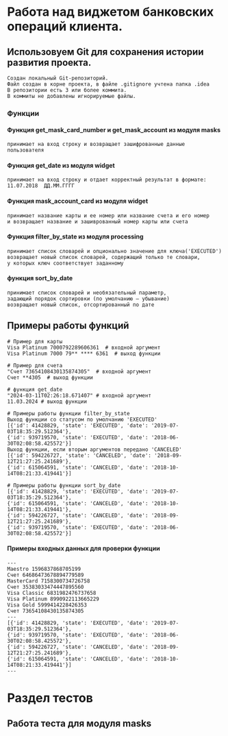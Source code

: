 # Работа над виджетом банковских операций клиента. 

## Использовуем Git для сохранения истории развития проекта.

    Создан локальный Git-репозиторий.
    Файл создан в корне проекта, в файле .gitignore учтена папка .idea
    В репозитории есть 3 или более коммита.
    В коммиты не добавлены игнорируемые файлы.

### Функции

#### Функция get_mask_card_number и get_mask_account из модуля masks
    принимает на вход строку и возвращает зашифрованные данные пользователя

#### Функция get_date из модуля widget
    принимает на вход строку и отдает корректный результат в формате:
    11.07.2018  ДД.ММ.ГГГГ

#### Функция mask_account_card из модуля widget
    принимает название карты и ее номер или название счета и его номер 
    и возвращает название и зашиврованный номер карты или счета

#### Функция filter_by_state из модуля processing 
    принимает список словарей и опционально значение для ключа('EXECUTED')
    возвращает новый список словарей, содержащий только те словари,
    у которых ключ соответствует заданному

#### функция sort_by_date
    принимает список словарей и необязательный параметр, 
    задающий порядок сортировки (по умолчанию — убывание)
    возвращает новый список, отсортированный по дате

## Примеры работы функций

    # Пример для карты
    Visa Platinum 7000792289606361  # входной аргумент
    Visa Platinum 7000 79** **** 6361  # выход функции

    # Пример для счета
    "Счет 73654108430135874305"  # входной аргумент
    Счет **4305  # выход функции

    # функция get_date 
    "2024-03-11T02:26:18.671407" # входной аргумент
    11.03.2024 # выход функции

    # Примеры работы функции filter_by_state
    Выход функции со статусом по умолчанию 'EXECUTED'
    [{'id': 41428829, 'state': 'EXECUTED', 'date': '2019-07-03T18:35:29.512364'}, 
    {'id': 939719570, 'state': 'EXECUTED', 'date': '2018-06-30T02:08:58.425572'}]
    Выход функции, если вторым аргументов передано 'CANCELED'
    [{'id': 594226727, 'state': 'CANCELED', 'date': '2018-09-12T21:27:25.241689'}, 
    {'id': 615064591, 'state': 'CANCELED', 'date': '2018-10-14T08:21:33.419441'}]

    # Примеры работы функции sort_by_date
    [{'id': 41428829, 'state': 'EXECUTED', 'date': '2019-07-03T18:35:29.512364'}, 
    {'id': 615064591, 'state': 'CANCELED', 'date': '2018-10-14T08:21:33.419441'}, 
    {'id': 594226727, 'state': 'CANCELED', 'date': '2018-09-12T21:27:25.241689'}, 
    {'id': 939719570, 'state': 'EXECUTED', 'date': '2018-06-30T02:08:58.425572'}]



#### Примеры входных данных для проверки функции
   
    ---
    Maestro 1596837868705199
    Счет 64686473678894779589
    MasterCard 7158300734726758
    Счет 35383033474447895560
    Visa Classic 6831982476737658
    Visa Platinum 8990922113665229
    Visa Gold 5999414228426353
    Счет 73654108430135874305
    ---
    [{'id': 41428829, 'state': 'EXECUTED', 'date': '2019-07-03T18:35:29.512364'}, 
    {'id': 939719570, 'state': 'EXECUTED', 'date': '2018-06-30T02:08:58.425572'}, 
    {'id': 594226727, 'state': 'CANCELED', 'date': '2018-09-12T21:27:25.241689'}, 
    {'id': 615064591, 'state': 'CANCELED', 'date': '2018-10-14T08:21:33.419441'}]
    ---

# Раздел тестов 

## Работа теста для модуля masks
